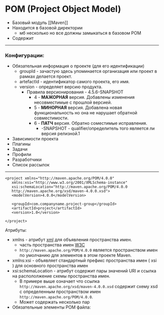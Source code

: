 # POM (Project Object Model)

* Базовый модуль [[Maven]]
* Находится в базовой директории
    * мб несколько но все должны замыкаться в базовом POM
* Содержит

---

### Конфигурации:

* Обязательная информация о проекте (для его идентификации)
    * groupId - зачастую здесь упоминается организация или проект в рамках делается проект.
    * artefactId - идентификатор самого проекта, его имя.
    * version - определяет версию продукта.
        * Правила версионирования - 4.5.6-SNAPSHOT
            * 4 - **МАЖОРНАЯ** версия. Добавлены изменения несовместимые с прошлой версией.
            * 5 - **МИНОРНАЯ** версия. Добавлена новая функциональность но она не нарушает обратной совместимости.
            * 6 - **ПАТЧ** версия. Обратно соместимые исправления.
              * -SNAPSHOT - qualifier/определитель того является ли версия релизной.1
* Зависимости проекта
* Плагины
* Задачи
* Профили
* Разработчики
* Список рассылок

---

```
<project xmlns="http://maven.apache.org/POM/4.0.0"
   xmlns:xsi="http://www.w3.org/2001/XMLSchema-instance"
   xsi:schemaLocation="http://maven.apache.org/POM/4.0.0
   http://maven.apache.org/xsd/maven-4.0.0.xsd">
   <modelVersion>4.0.0</modelVersion>

   <groupId>com.companyname.project-group</groupId>
   <artifactId>project</artifactId>
   <version>1.0</version>
 
</project>
```

Атрибуты:

* xmlns - атрибут [xml](TODO) для объявления пространства имен.
    * часть пространства имен [W3C](TODO)
    * ```http://maven.apache.org/POM/4.0.0``` является пространством имен по умолчанию для элементов в этом проекте
      Maven.
* xmlns:xsi - объявляет стандартный префикс пространства имен ( xsi ) для основного пространства имен
* xsi:schemaLocation - атрибут содержит пары значений URI и ссылка на распололжение схемы пространства имен.
    * В примере выше означает что ссылка ```http://maven.apache.org/xsd/maven-4.0.0.xsd``` содержит схему xsd с
      определенным пространством имен ```http://maven.apache.org/POM/4.0.0```. 
    * Может содержать несколько пар
* Обязательные элементы POM файла: